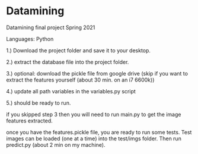 # Datamining

Datamining final project Spring 2021

Languages: Python

1.) Download the project folder and save it to your desktop.

2.) extract the database file into the project folder.

3.) optional: download the pickle file from google drive (skip if you want to extract the features yourself (about 30 min. on an i7 6600k))

4.) update all path variables in the variables.py script

5.) should be ready to run.

if you skipped step 3 then you will need to run main.py to get the image features extracted.

once you have the features.pickle file, you are ready to run some tests. Test images can be loaded (one at a time) into the test/imgs folder. Then run predict.py (about 2 min on my machine).

